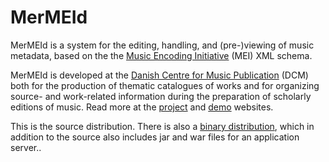 MerMEId
=======


MerMEId is a system for the editing, handling, and (pre-)viewing of music
metadata, based on the the [Music Encoding Initiative](http://www.music-encoding.org/) (MEI)  XML schema.

MerMEId is developed at the [Danish Centre for Music Publication](http://www.kb.dk/en/kb/nb/mta/dcm/index.html) (DCM) both for
the production of thematic catalogues of works and for organizing source- and
work-related information during the preparation of scholarly editions of
music. Read more at the [project](http://www.kb.dk/en/kb/nb/mta/dcm/projekter/mermeid.html) and [demo](http://labs.kb.dk/editor/) websites.

This is the source distribution. There is also a [binary distribution](http://labs.kb.dk/editor/mermeid.tar.bz2), which in 
addition to the source also includes jar and war files for an application server..
